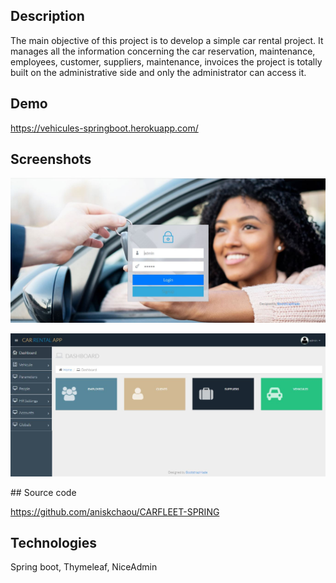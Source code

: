 

## Description

The main objective of this project is to develop a simple car rental project. It manages all the information concerning the car reservation, maintenance, employees, customer, suppliers, maintenance, invoices the project is totally built on the administrative side and only the administrator can access it. 
  

## Demo

https://vehicules-springboot.herokuapp.com/  
  
## Screenshots
<p align="center">

![enter image description here](vehicule.JPG)

![enter image description here](admin_vehicule.JPG)
</p>
## Source code

https://github.com/aniskchaou/CARFLEET-SPRING  
  

## Technologies

Spring boot, Thymeleaf, NiceAdmin